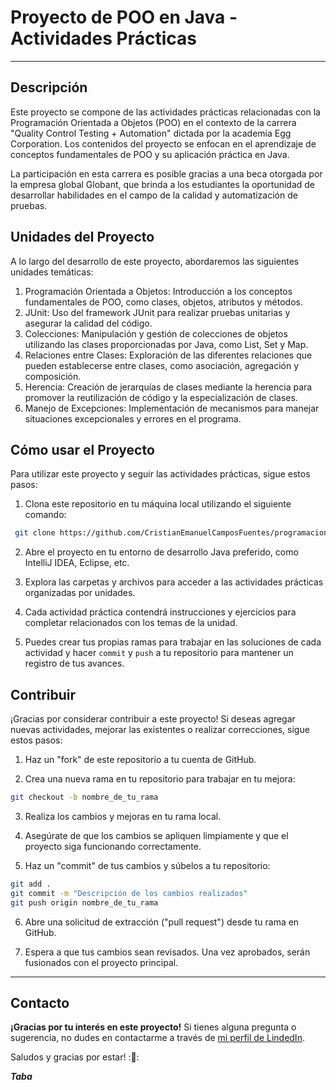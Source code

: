 # Proyecto de POO en Java - Actividades Prácticas

---

## Descripción

Este proyecto se compone de las actividades prácticas relacionadas con la Programación Orientada a Objetos (POO) en el contexto de la carrera "Quality Control Testing + Automation" dictada por la academia Egg Corporation. Los contenidos del proyecto se enfocan en el aprendizaje de conceptos fundamentales de POO y su aplicación práctica en Java.

La participación en esta carrera es posible gracias a una beca otorgada por la empresa global Globant, que brinda a los estudiantes la oportunidad de desarrollar habilidades en el campo de la calidad y automatización de pruebas.

## Unidades del Proyecto

A lo largo del desarrollo de este proyecto, abordaremos las siguientes unidades temáticas:

1. Programación Orientada a Objetos: Introducción a los conceptos fundamentales de POO, como clases, objetos, atributos y métodos.
2. JUnit: Uso del framework JUnit para realizar pruebas unitarias y asegurar la calidad del código.
3. Colecciones: Manipulación y gestión de colecciones de objetos utilizando las clases proporcionadas por Java, como List, Set y Map.
4. Relaciones entre Clases: Exploración de las diferentes relaciones que pueden establecerse entre clases, como asociación, agregación y composición.
5. Herencia: Creación de jerarquías de clases mediante la herencia para promover la reutilización de código y la especialización de clases.
6. Manejo de Excepciones: Implementación de mecanismos para manejar situaciones excepcionales y errores en el programa.

## Cómo usar el Proyecto

Para utilizar este proyecto y seguir las actividades prácticas, sigue estos pasos:

1. Clona este repositorio en tu máquina local utilizando el siguiente comando:

```bash
 git clone https://github.com/CristianEmanuelCamposFuentes/programacion-orientada-objetos.git  
 ```


2. Abre el proyecto en tu entorno de desarrollo Java preferido, como IntelliJ IDEA, Eclipse, etc.

3. Explora las carpetas y archivos para acceder a las actividades prácticas organizadas por unidades.

4. Cada actividad práctica contendrá instrucciones y ejercicios para completar relacionados con los temas de la unidad.

5. Puedes crear tus propias ramas para trabajar en las soluciones de cada actividad y hacer `commit` y `push` a tu repositorio para mantener un registro de tus avances.

## Contribuir

¡Gracias por considerar contribuir a este proyecto! Si deseas agregar nuevas actividades, mejorar las existentes o realizar correcciones, sigue estos pasos:

1. Haz un "fork" de este repositorio a tu cuenta de GitHub.

2. Crea una nueva rama en tu repositorio para trabajar en tu mejora:

```bash
git checkout -b nombre_de_tu_rama
 ```

3. Realiza los cambios y mejoras en tu rama local.

4. Asegúrate de que los cambios se apliquen limpiamente y que el proyecto siga funcionando correctamente.

5. Haz un "commit" de tus cambios y súbelos a tu repositorio:

```bash
git add .
git commit -m "Descripción de los cambios realizados"
git push origin nombre_de_tu_rama
 ```

6. Abre una solicitud de extracción ("pull request") desde tu rama en GitHub.

7. Espera a que tus cambios sean revisados. Una vez aprobados, serán fusionados con el proyecto principal.

---
## Contacto
**¡Gracias por tu interés en este proyecto!** Si tienes alguna pregunta o sugerencia, no dudes en contactarme a través de [mi perfil de LindedIn](https://www.linkedin.com/in/cristian-emanuel-campos-fuentes/).

Saludos y gracias por estar! :🎉:


**_Taba_**




